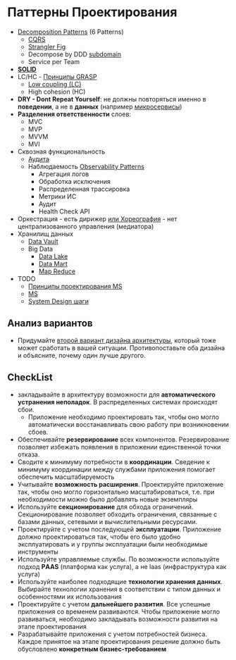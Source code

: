 # Паттерны Проектирования

- [Decomposition Patterns](https://airtable.com/embed/shrPwsn3G9IQ7JCm1/tbl7daDI4ZAAmedfD) (6 Patterns)
  - [CQRS](../performance/pattern.cqrs.md)
  - [Strangler Fig](../refactoring/monolit2msa.md)
  - Decompose by DDD [subdomain](ddd.md)
  - Service per Team
- [__SOLID__](solid.md)  
- LC/HC - [Принципы GRASP](https://rmcreative.ru/blog/post/printsipy-grasp)
  - [Low coupling (LC)](./low.coupling.md)
  - High cohesion (HC)
- __DRY - Dont Repeat Yourself__: не должны повторяться именно в __поведении__, а не в __данных__ (например [микросервисы](../../style/msa.md))
- __Разделения ответственности__ слоев:
  - MVC
  - MVP
  - MVVM
  - MVI
- Сквозная функциональность
  - [Аудита](../observability/pattern.audit.md)
  - Наблюдаемость [Observability Patterns](../../ability/observability.md)
    - Агрегация логов
    - Обработка исключения
    - Распределенная трассировка
    - Метрики ИС
    - Аудит
    - Health Check API
- Оркестрация - есть дирижер [или Хореография](orchestration-choreography.md) - нет централизованного управления (медиатора)
- Хранилищ данных
  - [Data Vault](data.vault.md)
  - Big Data
    - [Data Lake](data.lake.md)
    - [Data Mart](data.mart.md)
    - [Map Reduce](map.reduce.md)
- TODO
  - [Принципы проектирования MS](https://docs.microsoft.com/ru-ru/azure/architecture/guide/design-principles/)
  - [MS](https://docs.microsoft.com/ru-ru/azure/architecture/patterns/category/design-implementation)
  - [System Design шаги](https://www.youtube.com/watch?v=i7twT3x5yv8&ab_channel=ByteByteGo)

## Анализ вариантов

- Придумайте [второй вариант дизайна архитектуры](../../alternative.md), который тоже может сработать в вашей ситуации. Противопоставьте оба дизайна и объясните, почему один лучше другого.

## CheckList

- закладывайте в архитектуру возможности для __автоматического устранения неполадок__. В распределенных системах происходят сбои.
  - Приложение необходимо проектировать так, чтобы оно могло автоматически восстанавливать свою работу при возникновении сбоев.
- Обеспечивайте __резервирование__ всех компонентов. Резервирование позволяет избежать появления в приложении единственной точки отказа.
- Сводите к минимуму потребности в __координации__. Сведение к минимуму координации между службами приложения помогает обеспечить масштабируемость
- Учитывайте __возможность расширения__. Проектируйте приложение так, чтобы оно могло горизонтально масштабироваться, т.е. при необходимости можно было добавлять новые экземпляры
- Используйте __секционирование__ для обхода ограничений. Секционирование позволяет обходить ограничения, связанные с базами данных, сетевыми и вычислительными ресурсами.
- Проектируйте с учетом последующей __эксплуатации__. Приложение должно проектироваться так, чтобы его было удобно эксплуатировать и у группы эксплуатации были необходимые инструменты
- Используйте управляемые службы. По возможности используйте подход __РAAS__ (платформа как услуга), а не laas (инфраструктура как услуга)
- Используйте наиболее подходящие __технологии хранения данных__. Выбирайте технологии хранения в соответствии с типом данных и особенностями их использования
- Проектируйте с учетом __дальнейшего развития__. Все успешные приложения со временем развиваются. Чтобы приложение могло развиваться, необходимо закладывать возможности развития на этапе проектирования
- Разрабатывайте приложения с учетом потребностей бизнеса. Каждое принятое на этапе проектирования решение должно быть обусловлено __конкретным бизнес-требованием__
